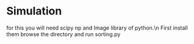 # Simulation
for this you will need scipy np and Image library of python.\n
First install them browse the directory and run sorting.py
